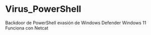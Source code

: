 # Virus_PowerShell
Backdoor de PowerShell evasión de Windows Defender Windows 11
Funciona con Netcat
